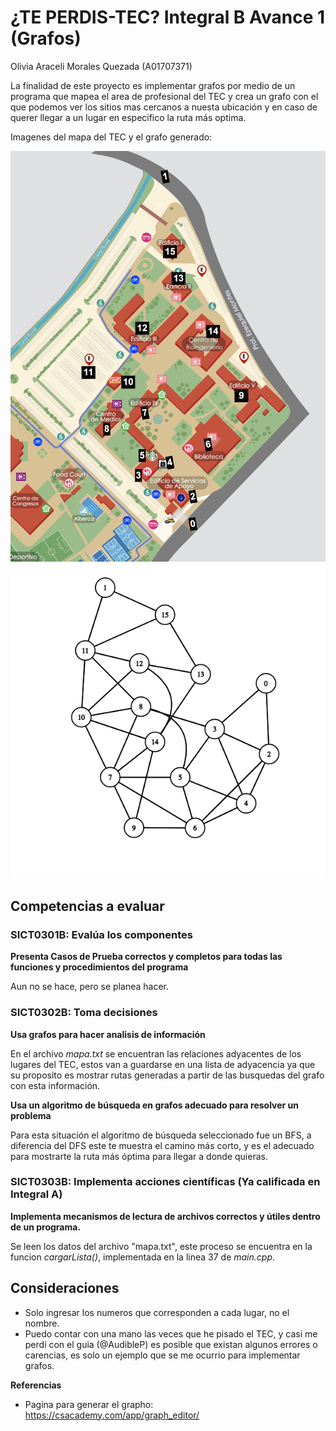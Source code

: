 # ¿TE PERDIS-TEC? Integral B Avance 1 (Grafos)
Olivia Araceli Morales Quezada (A01707371)

La finalidad de este proyecto es implementar grafos por medio de un programa que mapea el area de profesional del TEC y crea un grafo con el que podemos ver los sitios mas cercanos a nuesta ubicación y en caso de querer llegar a un lugar en especifico la ruta más optima. 

Imagenes del mapa del TEC y el grafo generado:

![mapa TEC](mapa_TEC.png)
![grafo_TEC](graph.png)

## Competencias a evaluar

### SICT0301B: Evalúa los componentes

**Presenta Casos de Prueba correctos y completos para todas las funciones y procedimientos del programa**

Aun no se hace, pero se planea hacer.

### SICT0302B: Toma decisiones

**Usa grafos para hacer analisis de información** 

En el archivo _mapa.txt_ se encuentran las relaciones adyacentes de los lugares del TEC, estos van a guardarse en una lista de adyacencia ya que su proposito es mostrar rutas generadas a partir de las busquedas del grafo con esta información. 

**Usa un algoritmo de búsqueda en grafos adecuado para resolver un problema**

Para esta situación el algoritmo de búsqueda seleccionado fue un BFS, a diferencia del DFS este te muestra el camino más corto, y es el adecuado para mostrarte la ruta más óptima para llegar a donde quieras. 

### SICT0303B: Implementa acciones científicas (Ya calificada en Integral A)

**Implementa mecanismos de lectura de archivos correctos y útiles dentro de un programa.** 

Se leen los datos del archivo "mapa.txt", este proceso se encuentra en la funcion _cargarLista()_, implementada en la linea 37 de _main.cpp_.

## Consideraciones
- Solo ingresar los numeros que corresponden a cada lugar, no el nombre.
- Puedo contar con una mano las veces que he pisado el TEC, y casi me perdí con el guia (@AudibleP) es posible que existan algunos errores o carencias, es solo un ejemplo que se me ocurrio para implementar grafos.

**Referencias**

- Pagina para generar el grapho: https://csacademy.com/app/graph_editor/ 
